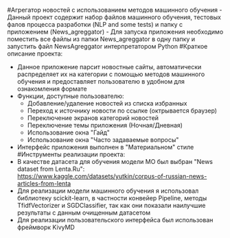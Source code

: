 #Агрегатор новостей с использованием методов машинного обучения
    - Данный проект содержит набор файлов машинного обучения, тестовых фалов процесса разработки (NLP and some tests) и папку с приложением (News_agreggator)
    - Для запуска приложения необходимо поместить все файлы из папки News_agreggator в одну папку и запустить файл NewsAgreggator интерпретатором Python
#Краткое описание проекта:
- Данное приложение парсит новостные сайты, автоматически распределяет их на категории с помощью методов машинного обучения и предоставляет пользователю в удобном для ознакомления формате
- Функции, доступные пользователю:
    - Добавление/удаление новостей из списка избранных
    - Переход к источнику новости по ссылке (октрывается браузер)
    - Переключение экранов категорий новостей
    - Переключение темы приложения (Ночная/Дневная)
    - Использование окна "Гайд"
    - Использование окна "Часто задаваемые вопросы"
- Интерфейс приложения выполнен в "Материальном" стиле
#Инструменты реализации проекта:
- В качестве датасета для обучения модели МО был выбран "News dataset from Lenta.Ru": https://www.kaggle.com/datasets/yutkin/corpus-of-russian-news-articles-from-lenta
- Для реализации модели машинного обучения я использовал библиотеку scickit-learn,  в частности конвейер Pipeline, методы TfidfVectorizer и SGDClassifier, так как они показали наилучшие результаты с данным очищенным датасетом
- Для реализации пользовательского интерфейса был использован фреймворк KivyMD
